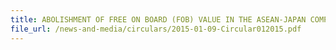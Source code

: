 ```yaml
---
title: ABOLISHMENT OF FREE ON BOARD (FOB) VALUE IN THE ASEAN-JAPAN COMPREHENSIVE ECONOMIC PARTNERSHIP (AJCEP) PREFERENTIAL CERTIFICATE OF ORIGIN (CO) FORM AJ
file_url: /news-and-media/circulars/2015-01-09-Circular012015.pdf
---
```

